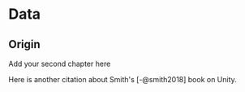 # Data

## Origin

Add your second chapter here
 
Here is another citation about Smith's [-@smith2018] book on Unity.

